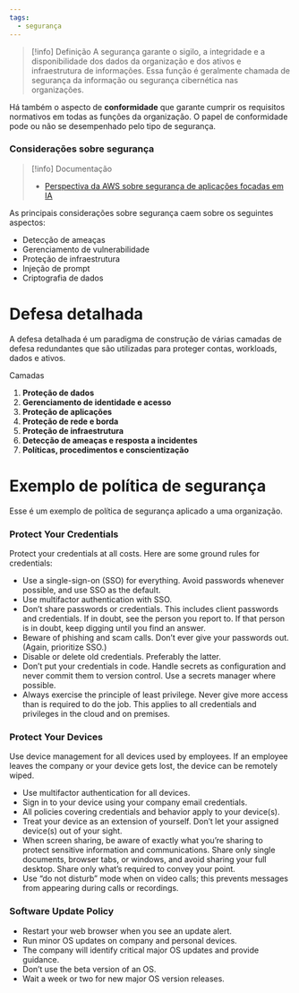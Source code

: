 ```yaml
---
tags:
  - segurança
---
```

> [!info] Definição
> A segurança garante o sigilo, a integridade e a disponibilidade dos dados da organização e dos ativos e infraestrutura de informações. Essa função é geralmente chamada de segurança da informação ou segurança cibernética nas organizações.

Há também o aspecto de **conformidade** que garante cumprir os requisitos normativos em todas as funções da organização. O papel de conformidade pode ou não se desempenhado pelo tipo de segurança.

### Considerações sobre segurança

> [!info] Documentação
> - [Perspectiva da AWS sobre segurança de aplicações focadas em IA](https://docs.aws.amazon.com/whitepapers/latest/aws-caf-for-ai/security-perspective-compliance-and-assurance-of-aiml-systems.html#threat-detection)

As principais considerações sobre segurança caem sobre os seguintes aspectos:

- Detecção de ameaças
- Gerenciamento de vulnerabilidade
- Proteção de infraestrutura
- Injeção de prompt
- Criptografia de dados

# Defesa detalhada

A defesa detalhada é um paradigma de construção de várias camadas de defesa redundantes que são utilizadas para proteger contas, workloads, dados e ativos.

Camadas

1. **Proteção de dados**
2. **Gerenciamento de identidade e acesso**
3. **Proteção de aplicações**
4. **Proteção de rede e borda**
5. **Proteção de infraestrutura**
6. **Detecção de ameaças e resposta a incidentes**
7. **Políticas, procedimentos e conscientização**

# Exemplo de política de segurança

Esse é um exemplo de política de segurança aplicado a uma organização.

### Protect Your Credentials

Protect your credentials at all costs. Here are some ground rules for credentials:
- Use a single-sign-on (SSO) for everything. Avoid passwords whenever possible, and use SSO as the default.
- Use multifactor authentication with SSO.
- Don’t share passwords or credentials. This includes client passwords and credentials. If in doubt, see the person you report to. If that person is in doubt, keep digging until you find an answer.
- Beware of phishing and scam calls. Don’t ever give your passwords out. (Again, prioritize SSO.)
- Disable or delete old credentials. Preferably the latter.
- Don’t put your credentials in code. Handle secrets as configuration and never commit them to version control. Use a secrets manager where possible.
- Always exercise the principle of least privilege. Never give more access than is required to do the job. This applies to all credentials and privileges in the cloud and on premises.

### Protect Your Devices

Use device management for all devices used by employees. If an employee leaves the company or your device gets lost, the device can be remotely wiped.
- Use multifactor authentication for all devices.
- Sign in to your device using your company email credentials.
- All policies covering credentials and behavior apply to your device(s).
- Treat your device as an extension of yourself. Don’t let your assigned device(s) out of your sight.
- When screen sharing, be aware of exactly what you’re sharing to protect sensitive information and communications. Share only single documents, browser tabs, or windows, and avoid sharing your full desktop. Share only what’s required to convey your point.
- Use “do not disturb” mode when on video calls; this prevents messages from appearing during calls or recordings.

### Software Update Policy

- Restart your web browser when you see an update alert.
- Run minor OS updates on company and personal devices.
- The company will identify critical major OS updates and provide guidance.
- Don’t use the beta version of an OS.
- Wait a week or two for new major OS version releases.